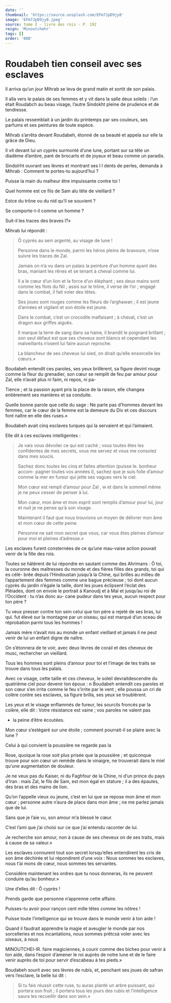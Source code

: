 ```yaml
---
date: ''
thumbnail: 'https://source.unsplash.com/EFm7JpD9jy8'
image: 'EFm7JpD9jy8.jpeg'
source: tome I - livre des rois - P. 192
reign: 'Minoutchehr'
tags: []
order: '008'
---
```


# Roudabeh tien conseil avec ses esclaves

Il arriva qu’un jour Mihrab se leva de grand matin et sortit de son palais.

Il alla vers le palais de ses femmes et y vit dans la salle deux soleils : l’un était Roudabch au beau visage, l’autre Sindokht pleine de prudence et de tendresse.

Le palais ressemblait à un jardin du printemps par ses couleurs, ses parfums et ses peintures de toute espèce.

Mihrab s’arrêta devant Roudabeh, étonné de sa beauté et appela sur elle la grâce de Dieu.

Il vit devant lui un cyprès surmonté d’une lune, portant sur sa tête un diadème d’ambre, paré de brocarts et de joyaux et beau comme un paradis.

Sindolrht ouvrant ses lèvres et montrant ses I
 l dents de perles, demanda à Mihrab : Comment te portes-tu aujourd’hui ?

Puisse la main du malheur être impuissante contre toi !

Quel homme est ce fils de Sam alu tête de vieillard ?

Estce du trône ou du nid qu’il se souvient ?

Se comporte-t-il comme un homme ?

Suit-il les traces des braves î?»

Mihrab lui répondit :

> Ô cyprès au sein argenté, au visage de lune !
>
> Personne dans le monde, parmi les héros pleins de bravoure, n’ose suivre les traces de Zal.
>
> Jamais on n’a vu dans un palais la peinture d’un homme ayant des bras, maniant les rênes et se tenant à cheval comme lui.
>
> Il a le cœur d’un lion et la force d’un éléphant ; ses deux mains sont comme les flots du Nil ; assis sur le trône, il verse de l’or ; engagé dans le combat, il fait voler des têtes.
>
> Ses joues sont rouges comme les fleurs de l’arghawan ; il est jeune d’années et vigilant et son étoile est jeune.
>
> Dans le combat, c’est un crocodile malfaisant ; à cheval, c’est un dragon aux griffes aiguës.
>
> Il marque la terre de sang dans sa haine, il brandit le poignard brillant ; son seul défaut est que ses cheveux sont blancs et cependant les malveillants n’osent lui faire aucun reproche.
>
> La blancheur de ses cheveux lui sied, on dirait qu’elle ensorcelle les cœurs.»

Boudabeh entendit ces paroles, ses yeux brillèrent, sa figure devint rouge comme la fleur du grenadier, son cœur se remplit de feu par amour pour Zal, elle n’avait plus ni faim, ni repos, ni pa-

Tience ; et la passion ayant pris la place de la raison, elle changea entièrement ses manières et sa conduite.

Quelle bonne parole que celle du sage : Ne parle pas d’hommes devant les femmes, car le cœur de la femme est la demeure du Div et ces discours font naître en elle des ruses.»

Boudabeh avait cinq esclaves turques qui la servaient et qui l’aimaient.

Elle dit à ces esclaves intelligentes :

> Je vais vous dévoiler ce qui est caché ; vous toutes êtes les confidentes de mes secrets, vous me servez et vous me consolez dans mes soucis.
>
> Sachez donc toutes les cinq et faites attention (puisse le. bonheur accom- pagner toutes vos années l), sachez que je suis folle d’amour comme la mer en fureur qui jette ses vagues vers le ciel.
>
> Mon cœur est rempli d’amour pour Zal , w et dans le sommeil même je ne peux cesser de penser à lui.
>
> Mon cœur, mon âme et mon esprit sont remplis d’amour pour lui, jour et nuit je ne pense qu’à son visage.
>
> Maintenant il faut que nous trouvions un moyen de délivrer mon âme et mon cœur de cette peine.
>
> Personne ne sait mon secret que vous, car vous êtes pleines d’amour pour moi et pleines d’adresse.»

Les esclaves furent consternées de ce qu’une mau-vaise action pouvait venir de la fille des rois.

Toutes se hâtèrent de lui répondre en sautant comme des Ahrimans : Ô toi, la couronne des maîtresses du monde et des fières filles des grands, toi qui es célé- brée depuis l’Hindoustan jusqu’à la Chine, qui brilles au milieu de l’appartement des femmes comme une bague précieuse ; toi dont aucun cyprès du jardin n’égale la taille, dont les joues éclipsent l’éclat des Pléiades, dont on envoie le portrait à Kanoudj et à Maï et jusqu’au roi de l’Occident : tu n’as donc au- cane pudeur dans tes yeux, aucun respect pour ton père ?

Tu veux presser contre ton sein celui que ton père a rejeté de ses bras, lui qui. fut élevé sur la montagne par un oiseau, qui est marqué d’un sceau de réprobation parmi tous les hommes !

Jamais mère n’avait mis au monde un enfant vieillard et jamais il ne peut venir de lui un enfant digne de naître.

On s’étonnera de te voir, avec deux lèvres de corail et des cheveux de musc, rechercher un vieillard.

Tous les hommes sont pleins d’amour pour toi et l’image de tes traits se trouve dans tous les palais.

Avec ce visage, cette taille et ces cheveux, le soleil devraitdescendre du quatrième ciel pour devenir ton époux : n Boudabeh entendit ces paroles et son cœur s’en irrita comme le feu s’irrite par le vent ; elle poussa un cri de colère contre ses esclaves, sa figure brilla, ses yeux se troublèrent.

Les yeux et le visage enflammés de fureur, les sourcils froncés par la colère, elle dit : Votre résistance est vaine ; vos paroles ne valent pas
- la peine d’être écoutées.

Mon cœur s’estégaré sur une étoile ; comment pourrait-il se plaire avec la lune ?

Celui à qui convient la poussière ne regarde pas la

Rose, quoique la rose soit plus prisée que la poussière ; et quiconque trouve pour son cœur un remède dans le vinaigre, ne trouverait dans le miel qu’une augmentation de douleur.

Je ne veux pas du Kaiser, ni du Faghfour de la Chine, ni d’un prince du pays d’Iran : mais Zal, le fils de Sam, est mon égal en stature ; il a des épaules, des bras et des mains de lion.

Qu’on l’appelle vieux ou jeune, c’est en lui que se repose mon âme et mon cœur ; personne autre n’aura de place dans mon âme ; ne me parlez jamais que de lui.

Sans que je l’aie vu, son amour m’a blessé le cœur.

C’est l’ami que j’ai choisi sur ce que j’ai entendu raconter de lui.

Je recherche son amour, non à cause de ses cheveux on de ses traits, mais à cause de sa valeur.»

Les esclaves connurent tout son secret lorsqu’elles entendirent les cris de son âme déchirée et lui répondirent d’une voix : Nous sommes tes esclaves, nous t’ai mons de cœur, nous sommes tes servantes.

Considère maintenant les ordres que tu nous donneras, ils ne peuvent conduire qu’au bonheur.»

Une d’elles dit : Ô cyprès !

Prends garde que personne n’apprenne cette affaire.

Puisses-tu avoir pour rançon cent mille têtes comme les nôtres !

Puisse toute l’intelligence qui se trouve dans le monde venir à ton aide !

Quand il faudrait apprendre la magie et aveugler le monde par nos sorcelleries et nos incantations, nous sommes prêtcsà voler avec les oiseaux, à nous

MINOUTCHEI-IR. faire magiciennes, à courir comme des biches pour venir à ton aide, dans l’espoir d’amener le roi auprès de notre lune et de le faire venir auprès de toi pour servir d’escabeau à tes pieds.»

Boudabeh sourit avec ses lèvres de rubis, et, penchant ses joues de safran vers l’esclave, la belle lui dit :

> Si tu fais réussir cette ruse, tu auras planté un arbre puissant, qui portera son fruit ; il portera tous les jours des rubis et l’intelligence saura les recueillir dans son sein.»
